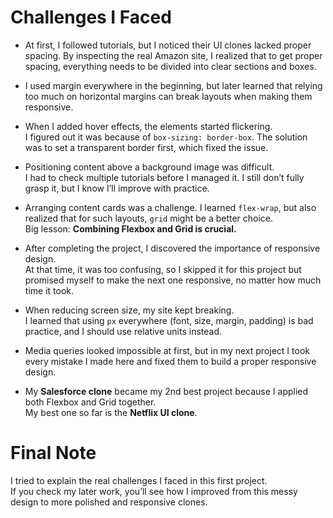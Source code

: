 # Challenges I Faced

-   At first, I followed tutorials, but I noticed their UI clones lacked proper spacing. By inspecting the real Amazon site, I realized that to get proper spacing, everything needs to be divided into clear sections and boxes.

-   I used margin everywhere in the beginning, but later learned that relying too much on horizontal margins can break layouts when making them responsive.

-   When I added hover effects, the elements started flickering.  
    I figured out it was because of `box-sizing: border-box`. The solution was to set a transparent border first, which fixed the issue.

-   Positioning content above a background image was difficult.  
    I had to check multiple tutorials before I managed it. I still don’t fully grasp it, but I know I’ll improve with practice.

-   Arranging content cards was a challenge.
    I learned `flex-wrap`, but also realized that for such layouts, `grid` might be a better choice.  
    Big lesson: **Combining Flexbox and Grid is crucial.**

-   After completing the project, I discovered the importance of responsive design.  
    At that time, it was too confusing, so I skipped it for this project but promised myself to make the next one responsive, no matter how much time it took.

-   When reducing screen size, my site kept breaking.  
    I learned that using `px` everywhere (font, size, margin, padding) is bad practice, and I should use relative units instead.

-   Media queries looked impossible at first, but in my next project I took every mistake I made here and fixed them to build a proper responsive design.

-   My **Salesforce clone** became my 2nd best project because I applied both Flexbox and Grid together.  
    My best one so far is the **Netflix UI clone**.

# Final Note

I tried to explain the real challenges I faced in this first project.  
If you check my later work, you’ll see how I improved from this messy design to more polished and responsive clones.
